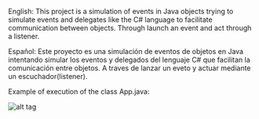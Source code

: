 English: This project is a simulation of events in Java objects trying to simulate events and delegates like the C# language to facilitate communication between objects. Through launch an event and act through a listener.

Español: Este proyecto es una simulación de eventos de objetos en Java intentando simular los eventos y delegados del lenguaje C# que facilitan la comunicación entre objetos. A traves de lanzar un eveto y actuar mediante un escuchador(listener).

Example of execution of the class App.java:

![alt tag](http://i.imgur.com/zcBakMw.jpg)
